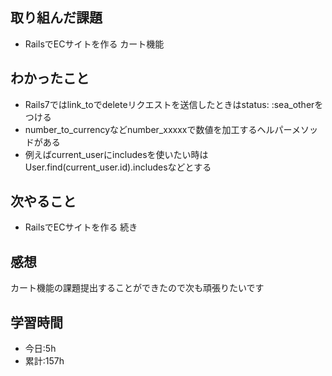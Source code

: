 ## 取り組んだ課題
- RailsでECサイトを作る カート機能

## わかったこと
- Rails7ではlink_toでdeleteリクエストを送信したときはstatus: :sea_otherをつける
- number_to_currencyなどnumber_xxxxxで数値を加工するヘルパーメソッドがある
- 例えばcurrent_userにincludesを使いたい時はUser.find(current_user.id).includesなどとする

## 次やること
- RailsでECサイトを作る 続き

## 感想
カート機能の課題提出することができたので次も頑張りたいです

## 学習時間
- 今日:5h
- 累計:157h

